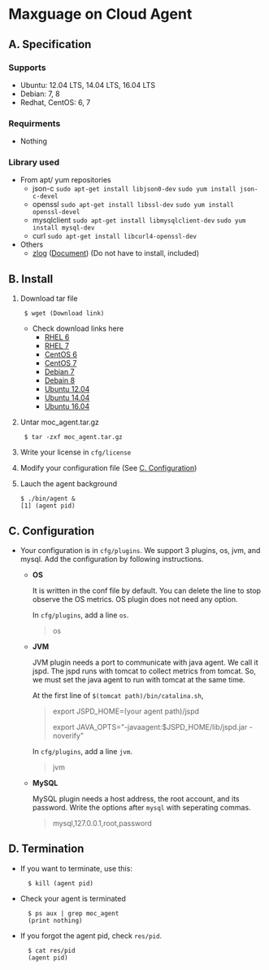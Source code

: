 # Maxguage on Cloud Agent
 
## A. Specification

### Supports
* Ubuntu: 12.04 LTS, 14.04 LTS, 16.04 LTS
* Debian: 7, 8
* Redhat, CentOS: 6, 7

### Requirments
* Nothing

### Library used
* From apt/ yum repositories
    * json-c `sudo apt-get install libjson0-dev` `sudo yum install json-c-devel`
    * openssl `sudo apt-get install libssl-dev` `sudo yum install openssl-devel`
    * mysqlclient `sudo apt-get install libmysqlclient-dev` `sudo yum install mysql-dev`
    * curl `sudo apt-get install libcurl4-openssl-dev`
* Others
    * [zlog](https://github.com/HardySimpson/zlog/archive/latest-stable.tar.gz) ([Document](https://hardysimpson.github.io/zlog/UsersGuide-EN.html)) (Do not have to install, included)

## B. Install
1. Download tar file

        $ wget (Download link)
    * Check download links here
        * [RHEL 6](gadsfadsf)
        * [RHEL 7](gadsfadsf)
        * [CentOS 6](gadsfadsf)
        * [CentOS 7](gadsfadsf)
        * [Debian 7](gadsfadsf)
        * [Debain 8](https://s3.ap-northeast-2.amazonaws.com/maxgaugeoncloud/downloads/agent/debian_8.6/moc_agent_debian_8.6_v1.0.tar.gz)
        * [Ubuntu 12.04](gadsfadsf)
        * [Ubuntu 14.04](https://s3.ap-northeast-2.amazonaws.com/maxgaugeoncloud/downloads/agent/ubuntu_14.04/moc_agent_ubuntu_14.04_v1.0.tar.gz)
        * [Ubuntu 16.04](gadsfadsf)
1. Untar moc_agent.tar.gz

        $ tar -zxf moc_agent.tar.gz
1. Write your license in `cfg/license`
1. Modify your configuration file (See [C. Configuration](#c-configuration))
1. Lauch the agent background

    ```
    $ ./bin/agent & 
    [1] (agent pid)
    ```

## C. Configuration
    
* Your configuration is in `cfg/plugins`. We support 3 plugins, os, jvm, and mysql. Add the configuration by following instructions.
    * **OS**
        
        It is written in the conf file by default.
        You can delete the line to stop observe the OS metrics.
        OS plugin does not need any option.

        In `cfg/plugins`, add a line `os`.
        > os
    
    * **JVM**
        
        JVM plugin needs a port to communicate with java agent. We call it jspd.
        The jspd runs with tomcat to collect metrics from tomcat.
        So, we must set the java agent to run with tomcat at the same time.
        
        At the first line of `$(tomcat path)/bin/catalina.sh`,
        
        > export JSPD_HOME=(your agent path)/jspd
        >
        > export JAVA_OPTS="-javaagent:$JSPD_HOME/lib/jspd.jar -noverify"
        
        In `cfg/plugins`, add a line `jvm`.
        > jvm
    
    * **MySQL**
        
        MySQL plugin needs a host address, the root account, and its password. Write the options after `mysql` with seperating commas.
        > mysql,127.0.0.1,root,password

## D. Termination

* If you want to terminate, use this:

        $ kill (agent pid)

* Check your agent is terminated

        $ ps aux | grep moc_agent
        (print nothing)

* If you forgot the agent pid, check `res/pid`.

        $ cat res/pid
        (agent pid)
